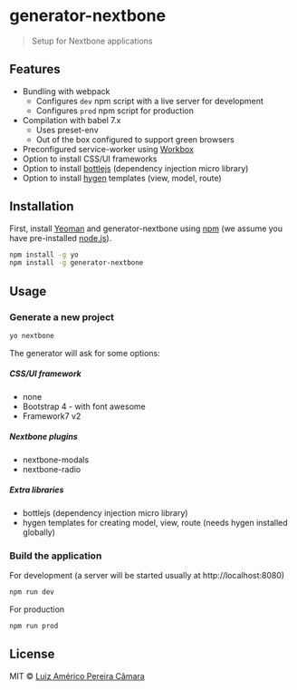 # generator-nextbone
> Setup for Nextbone applications

## Features

 * Bundling with webpack
   * Configures `dev` npm script with a live server for development
   * Configures `prod` npm script for production   
 * Compilation with babel 7.x
   * Uses preset-env
   * Out of the box configured to support green browsers 
 * Preconfigured service-worker using [Workbox](https://github.com/GoogleChrome/workbox) 
 * Option to install CSS/UI frameworks
 * Option to install [bottlejs](https://github.com/young-steveo/bottlejs) (dependency injection micro library)
 * Option to install [hygen](https://github.com/jondot/hygen) templates (view, model, route)
 
## Installation

First, install [Yeoman](http://yeoman.io) and generator-nextbone using [npm](https://www.npmjs.com/) (we assume you have pre-installed [node.js](https://nodejs.org/)).

```bash
npm install -g yo
npm install -g generator-nextbone
```

## Usage

### Generate a new project

```bash
yo nextbone
```

The generator will ask for some options:

##### CSS/UI framework
  * none
  * Bootstrap 4 - with font awesome
  * Framework7 v2

##### Nextbone plugins
  * nextbone-modals
  * nextbone-radio
  

##### Extra libraries 
  * bottlejs (dependency injection micro library)
  * hygen templates for creating model, view, route (needs hygen installed globally)

### Build the application

For development (a server will be started usually at http://localhost:8080)
```bash
npm run dev 
```

For production
```bash
npm run prod
```

## License

MIT © [Luiz Américo Pereira Câmara]()


[npm-image]: https://badge.fury.io/js/generator-nextbone.svg
[npm-url]: https://npmjs.org/package/generator-nextbone
[travis-image]: https://travis-ci.org/blikblum/generator-nextbone.svg?branch=master
[travis-url]: https://travis-ci.org/blikblum/generator-nextbone
[daviddm-image]: https://david-dm.org/blikblum/generator-nextbone.svg?theme=shields.io
[daviddm-url]: https://david-dm.org/blikblum/generator-nextbone
